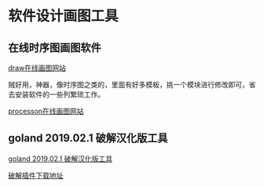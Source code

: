 # 软件设计画图工具

## 在线时序图画图软件

[draw在线画图网站](https://www.draw.io/) 

贼好用，神器，像时序图之类的，里面有好多模板，挑一个模块进行修改即可，省去安装软件的一些列繁琐工作。

[processon在线画图网站](https://www.processon.com/)

## goland 2019.02.1 破解汉化版工具

[goland 2019.02.1 破解汉化版工具](http://c.biancheng.net/view/6124.html)

[破解插件下载地址](https://pan.baidu.com/s/17DuJ35QTumAgYHVFHgrVZw)
